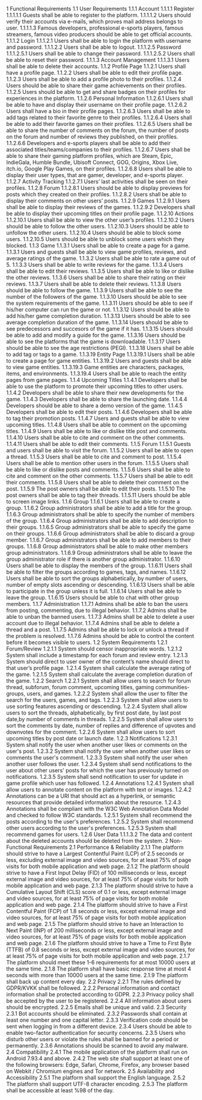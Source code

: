 1 Functional Requirements
1.1 User Requirements
1.1.1 Account
1.1.1.1 Register
1.1.1.1.1 Guests shall be able to register to the platform.
1.1.1.1.2 Users should verify their accounts via e-mails, which proves mail address belongs to user.
1.1.1.1.3 Famous developers, professional e-sports players, famous streamers, famous video producers should be able to get official accounts.
1.1.1.2 Login
1.1.1.2.1 Users shall be able to login the platform with username and password.
1.1.1.2.2 Users shall be able to logout.
1.1.1.2.5 Password
1.1.1.2.5.1 Users shall be able to change their password.
1.1.1.2.5.2 Users shall be able to reset their password.
1.1.1.3 Account Management
1.1.1.3.1 Users shall be able to delete their accounts.
1.1.2 Profile Page
1.1.2.1 Users shall have a profile page.
1.1.2.2 Users shall be able to edit their profile page.
1.1.2.3 Users shall be able to add a profile photo to their profiles.
1.1.2.4 Users should be able to share their game achievements on their profiles.
1.1.2.5 Users should be able to get and share badges on their profiles for experiences in the platform.
1.1.2.6 Personal Information
1.1.2.6.1 Users shall be able to have and display their username on their profile page.
1.1.2.6.2 Users shall have a bio in their profile pages.
1.1.2.6.3 Users shall be able to add tags related to their favorite genre to their profiles.
1.1.2.6.4 Users shall be able to add their favorite games on their profiles.
1.1.2.6.5 Users shall be able to share the number of comments on the forum, the number of posts on the forum and number of reviews they published, on their profiles.
1.1.2.6.6 Developers and e-sports players shall be able to add their associated titles/teams/companies to their profiles.
1.1.2.6.7 Users shall be able to share their gaming platform profiles, which are Steam, Epic, IndieGala, Humble Bundle, Ubisoft Connect, GOG, Origins, Xbox Live, itch.io, Google Play Games, on their profiles.
1.1.2.6.8 Users shall be able to display their user types, that are gamer, developer, and e-sports player.
1.1.2.7 Activity Tracking
1.1.2.7.1 Users’ last activities shall be seen on their profiles.
1.1.2.8 Forum
1.1.2.8.1 Users should be able to display previews for posts which they created on their profiles.
1.1.2.8.2 Users shall be able to display their comments on other users’ posts.
1.1.2.9 Games
1.1.2.9.1 Users shall be able to display their reviews of the games.
1.1.2.9.2 Developers shall be able to display their upcoming titles on their profile page.
1.1.2.10 Actions
1.1.2.10.1 Users shall be able to view the other user’s profiles.
1.1.2.10.2 Users should be able to follow the other users.
1.1.2.10.3 Users should be able to unfollow the other users.
1.1.2.10.4 Users should be able to block some users.
1.1.2.10.5 Users should be able to unblock some users which they blocked.
1.1.3 Game
1.1.3.1 Users shall be able to create a page for a game.
1.1.3.1 Users and guests shall be able to view game profiles, reviews, and average ratings of the game.
1.1.3.2 Users shall be able to rate a game out of 5.
1.1.3.3 Users shall be able to write reviews for the game.
1.1.3.4 Users shall be able to edit their reviews.
1.1.3.5 Users shall be able to like or dislike the other reviews.
1.1.3.6 Users shall be able to share their rating on their reviews.
1.1.3.7 Users shall be able to delete their reviews.
1.1.3.8 Users should be able to follow the game.
1.1.3.9 Users shall be able to see the number of the followers of the game.
1.1.3.10 Users should be able to see the system requirements of the game.
1.1.3.11 Users should be able to see if his/her computer can run the game or not.
1.1.3.12 Users should be able to add his/her game completion duration.
1.1.3.13 Users should be able to see average completion duration of the game.
1.1.3.14 Users should be able to see predecessors and succesors of the game if it has.
1.1.3.15 Users should be able to add and modify a guide for the game.
1.1.3.16 Users should be able to see the platforms that the game is downloadable.
1.1.3.17 Users should be able to see the age restrictions (PEGI).
1.1.3.18 Users shall be able to add tag or tags to a game.
1.1.3.19 Entity Page
1.1.3.19.1 Users shall be able to create a page for game entities.
1.1.3.19.2 Users and guests shall be able to view game entities.
1.1.3.19.3 Game entities are characters, packages, items, and environments.
1.1.3.19.4 Users shall be able to reach the entity pages from game pages.
1.1.4 Upcoming Titles
1.1.4.1 Developers shall be able to use the platform to promote their upcoming titles to other users.
1.1.4.2 Developers shall be able to share their new developments for the game.
1.1.4.3 Developers shall be able to share the launching date.
1.1.4.4 Developers should be able to share a demo version of the game.
1.1.4.5 Developers shall be able to edit their posts.
1.1.4.6 Developers shall be able to tag their promotion posts.
1.1.4.7 Users and guests shall be able to view upcoming titles.
1.1.4.8 Users shall be able to comment on the upcomimg titles.
1.1.4.9 Users shall be able to like or dislike title post and comments.
1.1.4.10 Users shall be able to cite and comment on the other comments.
1.1.4.11 Users shall be able to edit their comments.
1.1.5 Forum
1.1.5.1 Guests and users shall be able to visit the forum.
1.1.5.2 Users shall be able to open a thread.
1.1.5.3 Users shall be able to cite and comment to post.
1.1.5.4 Users shall be able to mention other users in the forum.
1.1.5.5 Users shall be able to like or dislike posts and comments.
1.1.5.6 Users shall be able to cite and comment on the other comments.
1.1.5.7 Users shall be able to edit their comments.
1.1.5.8 Users shall be able to delete their comment on the post.
1.1.5.9 The post owners shall be able to edit their posts.
1.1.5.10 The post owners shall be able to tag their threads.
1.1.5.11 Users should be able to screen image links.
1.1.6 Group
1.1.6.1 Users shall be able to create a group.
1.1.6.2 Group administrators shall be able to add a title for the group.
1.1.6.3 Group administrators shall be able to specify the number of members of the group.
1.1.6.4 Group administrators shall be able to add description to their groups.
1.1.6.5 Group administrators shall be able to specify the game on their groups.
1.1.6.6 Group administrators shall be able to discard a group member.
1.1.6.7 Group administrators shall be able to add members to their groups.
1.1.6.8 Group administrators shall be able to make other members group administrators.
1.1.6.9 Group administrators shall be able to leave the group administrator role if there is another group administrator.
1.1.6.10 Users shall be able to display the members of the group.
1.1.6.11 Users shall be able to filter the groups according to games, tags, and names.
1.1.6.12 Users shall be able to sort the groups alphabetically, by number of users, number of empty slots ascending or descending.
1.1.6.13 Users shall be able to participate in the group unless it is full.
1.1.6.14 Users shall be able to leave the group.
1.1.6.15 Users should be able to chat with other group members.
1.1.7 Administration
1.1.7.1 Admins shall be able to ban the users from posting, commenting, due to illegal behavior.
1.1.7.2 Admins shall be able to unban the banned users.
1.1.7.3 Admins shall be able to delete a user account due to illegal behavior.
1.1.7.4 Admins shall be able to delete a thread and a post.
1.1.7.5 Admins shall be able to lock or unlock a thread if the problem is resolved.
1.1.7.6 Admins should be able to control the content before it becomes visible to users.
1.2 System Requirements
1.2.1 Forum/Review
1.2.1.1 System should censor inappropriate words.
1.2.1.2 System shall include a timestamp for each forum and review entry.
1.2.1.3 System should direct to user owner of the content’s name should direct to that user’s profile page.
1.2.1.4 System shall calculate the average rating of the game.
1.2.1.5 System shall calculate the average completion duration of the game.
1.2.2 Search
1.2.2.1 System shall allow users to search for forum thread, subforum, forum comment, upcoming titles, gaming communities-groups, users, and games.
1.2.2.2 System shall allow the user to filter the search for the users, games, and tags.
1.2.2.3 System shall allow users to use sorting features ascending or descending.
1.2.2.4 System shall allow users to sort the threads, alphabetically, by first post date, by last post date,by number of comments in threads.
1.2.2.5 System shall allow users to sort the comments by date, number of replies and difference of upvotes and downvotes for the comment.
1.2.2.6 System shall allow users to sort upcoming titles by post date or launch date.
1.2.3 Notifications
1.2.3.1 System shall notify the user when another user likes or comments on the user's post.
1.2.3.2 System shall notify the user when another user likes or comments the user's comment.
1.2.3.3 System shall notify the user when another user follows the user.
1.2.3.4 System shall send notifications to the user about other users' posts for which the user has previously turned on notifications.
1.2.3.5 System shall send notification to user for update in game profile which user has followed.
1.2.4 Annotations
1.2.4.1 System shall allow users to annotate content on the platform with text or images.
1.2.4.2 Annotations can be a URI that should act as a hyperlink, or semantic resources that provide detailed information about the resource.
1.2.4.3 Annotations shall be compliant with the W3C Web Annotation Data Model and checked to follow W3C standards.
1.2.5.1 System shall recommend the posts according to the user's preferences.
1.2.5.2 System shall recommend other users according to the user's preferences.
1.2.5.3 System shall recommend games for users.
1.2.6 User Data
1.1.1.3.2 The data and content about the deleted accounts should be deleted from the system.
2 Non-Functional Requirements
2.1 Performance & Reliability
2.1.1 The platform should strive to have a Largest Contentful Paint (LCP) of 2.5 seconds or less, excluding external image and video sources, for at least 75% of page visits for both mobile application and web page.
2.1.2 The platform should strive to have a First Input Delay (FID) of 100 milliseconds or less, except external image and video sources, for at least 75% of page visits for both mobile application and web page.
2.1.3 The platform should strive to have a Cumulative Layout Shift (CLS) score of 0.1 or less, except external image and video sources, for at least 75% of page visits for both mobile application and web page.
2.1.4 The platform should strive to have a First Contentful Paint (FCP) of 1.8 seconds or less, except external image and video sources, for at least 75% of page visits for both mobile application and web page.
2.1.5 The platform should strive to have an Interaction to Next Paint (INP) of 200 milliseconds or less, except external image and video sources, for at least 75% of page visits for both mobile application and web page.
2.1.6 The platform should strive to have a Time to First Byte (TTFB) of 0.8 seconds or less, except external image and video sources, for at least 75% of page visits for both mobile application and web page.
2.1.7 The platform should meet these 1-6 requirements for at most 10000 users at the same time.
2.1.8 The platform shall have basic response time at most 4 seconds with more than 10000 users at the same time.
2.1.9 The platform shall back up content every day.
2.2 Privacy
2.2.1 The rules defined by GDPR/KVKK shall be followed.
2.2.2 Personal information and contact information shall be protected according to GDPR.
2.2.3 Privacy policy shall be accepted by the user to be registered.
2.2.4 All information about users should be encrypted.
2.2.5 Emails shall be unique and valid.
2.3 Security
2.3.1 Bot accounts should be eliminated.
2.3.2 Passwords shall contain at least one number and one capital letter.
2.3.3 Verification code should be sent when logging in from a different device.
2.3.4 Users should be able to enable two-factor authentication for security concerns.
2.3.5 Users who disturb other users or violate the rules shall be banned for a period or permanently.
2.3.6 Annotations should be scanned to avoid any malware.
2.4 Compatibility
2.4.1 The mobile application of the platform shall run on Android 7.93.4 and above.
2.4.2 The web site shall support at least one of the following browsers: Edge, Safari, Chrome, Firefox, any browser based on Webkit / Chromium engines and Tor network.
2.5 Availability and Accessibility
2.5.1 The platform shall support the English language.
2.5.2 The platform shall support UTF-8 character encoding.
2.5.3 The platform shall be accessible at least %98 of the day.
